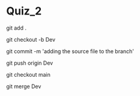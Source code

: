 # Quiz_2
git add .

git checkout -b Dev  

git commit -m 'adding the source file to the branch'

git push origin Dev

git checkout main

git merge Dev
